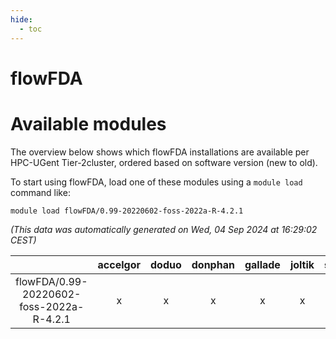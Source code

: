 ```yaml
---
hide:
  - toc
---
```


flowFDA
=======

# Available modules


The overview below shows which flowFDA installations are available per HPC-UGent Tier-2cluster, ordered based on software version (new to old).

To start using flowFDA, load one of these modules using a `module load` command like:

```shell
module load flowFDA/0.99-20220602-foss-2022a-R-4.2.1
```

*(This data was automatically generated on Wed, 04 Sep 2024 at 16:29:02 CEST)*  

| |accelgor|doduo|donphan|gallade|joltik|shinx|skitty|
| :---: | :---: | :---: | :---: | :---: | :---: | :---: | :---: |
|flowFDA/0.99-20220602-foss-2022a-R-4.2.1|x|x|x|x|x|-|x|
